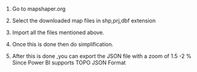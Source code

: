 1. Go to mapshaper.org

2. Select the downloaded map files in shp,prj,dbf extension

3. Import all the files mentioned above. 

4. Once this is done then do simplification.

5. After this is done ,you can export the JSON file with a zoom of 1.5 -2 % Since Power BI supports TOPO JSON Format
